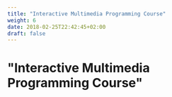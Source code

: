 ```yaml
---
title: "Interactive Multimedia Programming Course"
weight: 6
date: 2018-02-25T22:42:45+02:00
draft: false
---
```


# "Interactive Multimedia Programming Course"